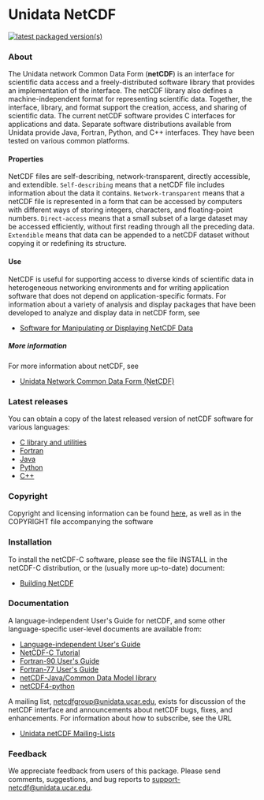 # Unidata NetCDF

[![latest packaged version(s)](https://repology.org/badge/latest-versions/netcdf.svg)](https://repology.org/project/netcdf/badges)

### About
The Unidata network Common Data Form (**netCDF**) is an interface for
scientific data access and a freely-distributed software library that
provides an implementation of the interface.  The netCDF library also
defines a machine-independent format for representing scientific data.
Together, the interface, library, and format support the creation,
access, and sharing of scientific data.  The current netCDF software
provides C interfaces for applications and data.  Separate software
distributions available from Unidata provide Java, Fortran, Python,
and C++ interfaces.  They have been tested on various common
platforms.

#### Properties
NetCDF files are self-describing, network-transparent, directly
accessible, and extendible.  `Self-describing` means that a netCDF file
includes information about the data it contains.  `Network-transparent`
means that a netCDF file is represented in a form that can be accessed
by computers with different ways of storing integers, characters, and
floating-point numbers.  `Direct-access` means that a small subset of a
large dataset may be accessed efficiently, without first reading through
all the preceding data.  `Extendible` means that data can be appended to
a netCDF dataset without copying it or redefining its structure.

#### Use
NetCDF is useful for supporting access to diverse kinds of scientific
data in heterogeneous networking environments and for writing
application software that does not depend on application-specific
formats.  For information about a variety of analysis and display
packages that have been developed to analyze and display data in
netCDF form, see

* [Software for Manipulating or Displaying NetCDF Data](https://www.unidata.ucar.edu/netcdf/software.html)

##### More information
For more information about netCDF, see

* [Unidata Network Common Data Form (NetCDF)](https://www.unidata.ucar.edu/netcdf/)

### Latest releases
You can obtain a copy of the latest released version of netCDF
software for various languages:

* [C library and utilities](http://github.com/Unidata/netcdf-c)
* [Fortran](http://github.com/Unidata/netcdf-fortran)
* [Java](https://downloads.unidata.ucar.edu/netcdf-java/)
* [Python](http://github.com/Unidata/netcdf4-python)
* [C++](http://github.com/Unidata/netcdf-cxx4)

### Copyright
Copyright and licensing information can be found [here](https://www.unidata.ucar.edu/software/netcdf/copyright.html), as well as in the COPYRIGHT file accompanying the software

### Installation
To install the netCDF-C software, please see the file INSTALL in the
netCDF-C distribution, or the (usually more up-to-date) document:

* [Building NetCDF](https://docs.unidata.ucar.edu/netcdf-c/current/winbin.html)

### Documentation
A language-independent User's Guide for netCDF, and some other
language-specific user-level documents are available from:

* [Language-independent User's Guide](https://docs.unidata.ucar.edu/nug/current/index.html#user_guide)
* [NetCDF-C Tutorial](https://docs.unidata.ucar.edu/netcdf-c/current/tutorial_8dox.html)
* [Fortran-90 User's Guide](https://docs.unidata.ucar.edu/netcdf-fortran/current/f90_The-NetCDF-Fortran-90-Interface-Guide.html)
* [Fortran-77 User's Guide](https://docs.unidata.ucar.edu/netcdf-fortran/current/nc_f77_interface_guide.html)
* [netCDF-Java/Common Data Model library](https://docs.unidata.ucar.edu/netcdf-java/current/userguide/)
* [netCDF4-python](http://unidata.github.io/netcdf4-python/)

A mailing list, netcdfgroup@unidata.ucar.edu, exists for discussion of
the netCDF interface and announcements about netCDF bugs, fixes, and
enhancements.  For information about how to subscribe, see the URL

* [Unidata netCDF Mailing-Lists](https://www.unidata.ucar.edu/netcdf/mailing-lists.html)

### Feedback
We appreciate feedback from users of this package.  Please send comments, suggestions, and bug reports to <support-netcdf@unidata.ucar.edu>.  
